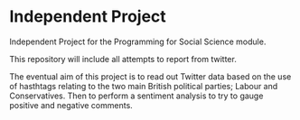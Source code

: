 # Independent Project

Independent Project for the Programming for Social Science module.

This repository will include all attempts to report from twitter.

The eventual aim of this project is to read out Twitter data based on the use of hasthtags relating to the two main British political parties; Labour and Conservatives. Then to perform a sentiment analysis to try to gauge positive and negative comments.
